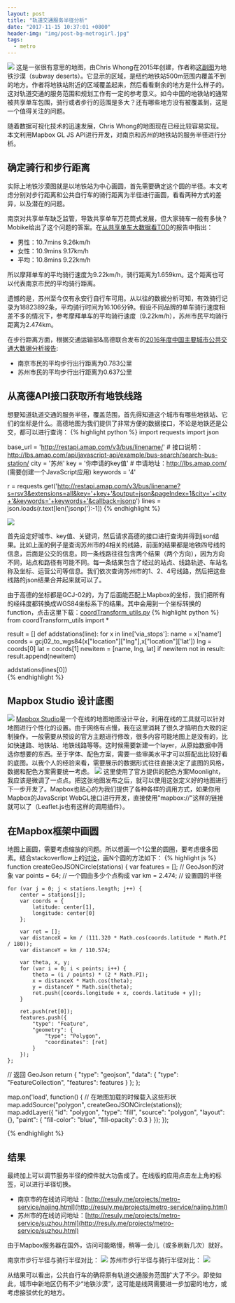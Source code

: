 ```yaml
---
layout: post
title: "轨道交通服务半径分析"
date: "2017-11-15 10:37:01 +0800"
header-img: "img/post-bg-metrogirl.jpg"
tags:
  - metro
---
```

![](/img/in_post/2017/11/20171115155851.png)
这是一张很有意思的地图，由Chris Whong在2015年创建，作者称[这副图](https://chriswhong.com/local/this-ugly-map-got-a-lot-of-attention-today/)为地铁沙漠（subway deserts）。它显示的区域，是纽约地铁站500m范围内覆盖不到的地方。作者将地铁站附近的区域覆盖起来，然后看看剩余的地方是什么样子的。这对轨道交通的服务范围和规划工作有一定的参考意义。如今中国的地铁站的通常被共享单车包围，骑行或者步行的范围是多大？还有哪些地方没有被覆盖到，这是一个值得关注的问题。

随着数据可视化技术的迅速发展，Chris Whong的地图现在已经比较容易实现。本文利用Mapbox GL JS API进行开发，对南京和苏州的地铁站的服务半径进行分析。

## 确定骑行和步行距离
实际上地铁沙漠图就是以地铁站为中心画圆，首先需要确定这个圆的半径。本文考虑分别对步行距离和公共自行车的骑行距离为半径进行画圆，看看两种方式的差异，以及潜在的问题。

南京对共享单车缺乏监管，导致共享单车万花筒式发展，但大家骑车一般有多快？Mobike给出了这个问题的答案。在[从共享单车大数据看TOD](http://blogs.worldbank.org/sustainablecities/understanding-transit-oriented-development-through-bike-sharing-big-data)的报告中指出：
* 男性：10.7mins 9.26km/h
* 女性：10.9mins 9.17km/h
* 平均：10.8mins 9.22km/h

所以摩拜单车的平均骑行速度为9.22km/h，骑行距离为1.659km。这个距离也可以代表南京市民的平均骑行距离。

遗憾的是，苏州至今仅有永安行自行车可用。从以往的数据分析可知，有效骑行记录为18823892条，平均骑行时间为16.106分钟。假设不同品牌的单车骑行速度相差不多的情况下，参考摩拜单车的平均骑行速度（9.22km/h），苏州市民平均骑行距离为2.474km。

在步行距离方面，根据交通运输部&高德联合发布的[2016年度中国主要城市公共交通大数据分析报告](https://report.amap.com/download_city.do):
* 南京市民的平均步行出行距离为0.783公里
* 苏州市民的平均步行出行距离为0.637公里

## 从高德API接口获取所有地铁线路
想要知道轨道交通的服务半径，覆盖范围，首先得知道这个城市有哪些地铁站、它们的坐标是什么。高德地图为我们提供了非常方便的数据接口，不论是地铁还是公交，都可以进行查询：
{% highlight python %}
import requests
import json

base_url = 'http://restapi.amap.com/v3/bus/linename/'  # 接口说明：http://lbs.amap.com/api/javascript-api/example/bus-search/search-bus-station/
city = '苏州'
key = '你申请的key值'  # 申请地址：http://lbs.amap.com/ (需要创建一个JavaScript应用)
keywords = '4'

r = requests.get('http://restapi.amap.com/v3/bus/linename?s=rsv3&extensions=all&key='+key+'&output=json&pageIndex=1&city='+city+'&keywords='+keywords+'&callback=jsonp')
lines = json.loads(r.text[len('jsonp('):-1])
{% endhighlight %}

![](/img/in_post/2017/11/20171115151659.png)

首先设定好城市、key值、关键词，然后请求高德的接口进行查询并得到json结果。比如上面的例子是查询苏州市的4相关的线路，前面的结果都是地铁四号线的信息，后面是公交的信息。同一条线路往往包含两个结果（两个方向），因为方向不同，站点和路径有可能不同。每一条结果包含了经过的站点、线路轨迹、车站名称及坐标、运营公司等信息。我们依次查询苏州市的1、2、4号线路，然后把这些线路的json结果合并起来就可以了。

由于高德的坐标都是GCJ-02的，为了后面能匹配上Mapbox的坐标，我们把所有的经纬度都转换成WGS84坐标系下的结果。其中会用到一个坐标转换的function，点击这里下载：<a href="/img/in_post/2017/11/coordTransform_utils.py">coordTransform_utils.py</a>
{% highlight python %}
from coordTransform_utils import *

result = []
def addstations(line):
    for x in line['via_stops']:
        name = x['name']
        coords = gcj02_to_wgs84(x["location"]["lng"],x["location"]['lat'])
        lng = coords[0]
        lat = coords[1]
        newitem = [name, lng, lat]
        if newitem not in result:
            result.append(newitem)

addstations(lines[0])        
{% endhighlight %}


## Mapbox Studio 设计底图
![](/img/in_post/2017/11/20171115153708.jpg)
[Mapbox Studio](https://www.mapbox.com/studio/)是一个在线的地图地图设计平台，利用在线的工具就可以针对地图进行个性化的设置。由于网络有点慢，我在这里消耗了很久才搞明白大致的定制操作。一般需要从预设的官方主题进行修改，很多内容可能地图上是没有的，比如快速路、地铁站、地铁线路等等。这时候需要新建一个layer，从原始数据中筛选你想要的东西。至于字体、配色方案，需要一些审美水平才可以搭配出比较好看的底图。以我个人的经验来看，需要展示的数据形式往往直接决定了底图的风格，数据和配色方案需要统一考虑。
![](/img/in_post/2017/11/20171115153816.jpg)
这里使用了官方提供的配色方案Moonlight，我应该是微调了一点点。把这张地图发布之后，就可以使用这张定义好的地图进行下一步开发了。Mapbox也贴心的为我们提供了各种各样的调用方式，如果你用Mapbox的JavaScript WebGL接口进行开发，直接使用"mapbox://"这样的链接就可以了（Leaflet.js也有这样的调用插件）。

## 在Mapbox框架中画圆
地图上画圆，需要考虑缩放的问题。所以想画一个1公里的圆圈，要考虑很多因素。结合stackoverflow上的[讨论](https://stackoverflow.com/questions/37599561/drawing-a-circle-with-the-radius-in-miles-meters-with-mapbox-gl-js)，画N个圆的方法如下：
{% highlight js %}
function createGeoJSONCircle(stations) {
	var features = []; // GeoJson的对象
	var points = 64; // 一个圆由多少个点构成
	var km = 2.474; // 设置圆的半径

	for (var j = 0; j < stations.length; j++) {
		center = stations[j];
		var coords = {
			latitude: center[1],
			longitude: center[0]
		};

		var ret = [];
		var distanceX = km / (111.320 * Math.cos(coords.latitude * Math.PI / 180));
		var distanceY = km / 110.574;

		var theta, x, y;
		for (var i = 0; i < points; i++) {
			theta = (i / points) * (2 * Math.PI);
			x = distanceX * Math.cos(theta);
			y = distanceY * Math.sin(theta);
			ret.push([coords.longitude + x, coords.latitude + y]);
		}

		ret.push(ret[0]);
		features.push({
			"type": "Feature",
			"geometry": {
				"type": "Polygon",
				"coordinates": [ret]
			}
		});
	};

  // 返回 GeoJson
	return {
		"type": "geojson",
		"data": {
			"type": "FeatureCollection",
			"features": features
		}
	};
};

map.on('load', function() {
  // 在地图加载的时候载入这些形状
	map.addSource("polygon", createGeoJSONCircle(stations));
	map.addLayer({
		"id": "polygon",
		"type": "fill",
		"source": "polygon",
		"layout": {},
		"paint": {
			"fill-color": "blue",
			"fill-opacity": 0.3
		}
	});
});

{% endhighlight %}

## 结果
最终加上可以调节服务半径的控件就大功告成了。在线版的应用点击左上角的标签，可以进行半径切换。
* 南京市的在线访问地址：[http://resuly.me/projects/metro-service/najing.html](http://resuly.me/projects/metro-service/najing.html)
* 苏州市的在线访问地址：[http://resuly.me/projects/metro-service/suzhou.html](http://resuly.me/projects/metro-service/suzhou.html)

由于Mapbox服务器在国外，访问可能略慢，稍等一会儿（或多刷新几次）就好。

南京市步行半径与骑行半径对比：
![](/img/in_post/2017/11/mn.jpg)
苏州市步行半径与骑行半径对比：
![](/img/in_post/2017/11/ms.jpg)

从结果可以看出，公共自行车的确将原有轨道交通服务范围扩大了不少。即使如此，城市中新地区仍有不少“地铁沙漠”，这可能是线网需要进一步加密的地方，或考虑接驳优化的地方。
